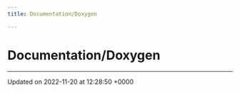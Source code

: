 ```yaml
---
title: Documentation/Doxygen

---
```


# Documentation/Doxygen








-------------------------------

Updated on 2022-11-20 at 12:28:50 +0000
